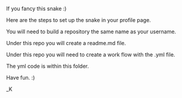 If you fancy this snake :)

Here are the steps to set up the snake in your profile page.

You will need to build a repository the same name as your username. 

Under this repo you will create a readme.md file. 

Under this repo you will need to create a work flow with the .yml file. 

The yml code is within this folder. 

Have fun. :)

_K
